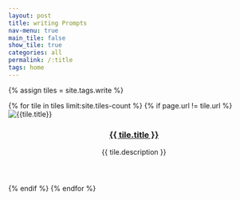 ```yaml
---
layout: post
title: writing Prompts
nav-menu: true
main_tile: false
show_tile: true
categories: all
permalink: /:title
tags: home
---
```


{% assign tiles = site.tags.write %}
<section id="one" class="tiles">
  {% for tile in tiles limit:site.tiles-count %}
  {% if page.url != tile.url %}
    <article>
      <span class="image">
        <img src="{{ tile.image }}" alt="{{tile.title}}" />
        <!-- assets/images/HK_Sisters_of_Battle_01.png -->
      </span>
      <header class="major">
        <h3><a href="{{ tile.url  | relative_url }}" class="link">{{ tile.title }}</a></h3>
        <p>{{ tile.description }}</p>
      </header>
    </article>
  {% endif %}
  {% endfor %}
</section>
